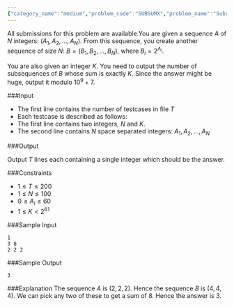 ```yaml
---
{"category_name":"medium","problem_code":"SUBSUMX","problem_name":"Subset Sums Revisited","languages_supported":{"0":"C","1":"CPP14","2":"JAVA","3":"PYTH","4":"PYTH 3.6","5":"PYPY","6":"CS2","7":"PAS fpc","8":"PAS gpc","9":"RUBY","10":"PHP","11":"GO","12":"NODEJS","13":"HASK","14":"rust","15":"SCALA","16":"swift","17":"D","18":"PERL","19":"FORT","20":"WSPC","21":"ADA","22":"CAML","23":"ICK","24":"BF","25":"ASM","26":"CLPS","27":"PRLG","28":"ICON","29":"SCM qobi","30":"PIKE","31":"ST","32":"NICE","33":"LUA","34":"BASH","35":"NEM","36":"LISP sbcl","37":"LISP clisp","38":"SCM guile","39":"JS","40":"ERL","41":"TCL","42":"kotlin","43":"PERL6","44":"TEXT","45":"SCM chicken","46":"PYP3","47":"CLOJ","48":"COB","49":"FS"},"max_timelimit":1,"source_sizelimit":50000,"problem_author":"deadwing97","problem_tester":null,"date_added":"13-12-2018","tags":{"0":"deadwing97"},"time":{"view_start_date":1544985000,"submit_start_date":1544985000,"visible_start_date":1544985000,"end_date":1735669800},"is_direct_submittable":false,"layout":"problem"}
---
```

<span class="solution-visible-txt">All submissions for this problem are available.</span>You are given a sequence $A$ of $N$ integers: $(A_1, A_2, \ldots, A_N)$. From this sequence, you create another sequence of size $N$: $B = (B_1, B_2, \ldots, B_N)$, where $B_i = 2^{A_i}$.

You are also given an integer $K$. You need to output the number of subsequences of  $B$ whose sum is exactly $K$. Since the answer might be huge, output it modulo $10^9+7$.

###Input

- The first line contains the number of testcases in file $T$
- Each testcase is described as follows:
- The first line contains two integers, $N$ and $K$.
- The second line contains $N$ space separated integers: $A_1, A_2, \ldots, A_N$

###Output

Output $T$ lines each containing a single integer which should be the answer.

###Constraints

- $1 \leq T \leq 200$
- $1 \leq N \leq 100$
- $0 \leq A_i \leq 60$
- $1 \leq K < 2^{61}$

###Sample Input
```
1
3 8
2 2 2
```

###Sample Output
```
3
```

###Explanation
The sequence $A$ is $(2, 2, 2)$. Hence the sequence $B$ is $(4, 4, 4)$. We can pick any two of these to get a sum of 8. Hence the answer is 3.